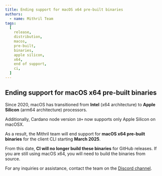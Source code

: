 ```yaml
---
title: Ending support for macOS x64 pre-built binaries
authors:
  - name: Mithril Team
tags:
  [
    release,
    distribution,
    macos,
    pre-built,
    binaries,
    apple silicon,
    x64,
    end of support,
    ci,
  ]
---
```


## Ending support for macOS x64 pre-built binaries

Since 2020, macOS has transitioned from **Intel** (x64 architecture) to **Apple Silicon** (arm64 architecture) processors.

Additionally, Cardano node version `10+` now supports only Apple Silicon on macOSX.

As a result, the Mithril team will end support for **macOS x64 pre-built binaries** for the client CLI starting **March 2025**.

From this date, **CI will no longer build these binaries** for GitHub releases. If you are still using macOS x64, you will need to build the binaries from source.

For any inquiries or assistance, contact the team on the [Discord channel](https://discord.gg/5kaErDKDRq).
